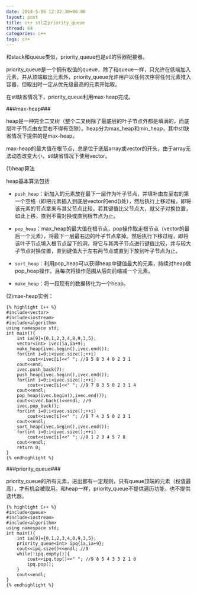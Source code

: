 ```yaml
---
date: 2014-5-06 12:32:30+00:00
layout: post
title: c++ stl之priority_queue
thread: 64
categories: c++
tags: c++
---
```


和stack和queue类似，priority_queue也是stl的容器配接器。

priority_queue是一个拥有权值的queue，除了和queue一样，只允许在低端加入元素，并从顶端取出元素外，priority_queue允许用户以任何次序将任何元素推入容器，但取出时一定从优先级最高的元素开始取。

在stl缺省情况下，priority_queue利用max-heap完成。

###max-heap###

heap是一种完全二叉树（整个二叉树除了最底层的叶子节点外都是填满的，而底层叶子节点由左至右不得有空隙）。heap分为max_heap和min_heap，其中stl缺省情况下提供的是max-heap。

max-heap的最大值在根节点，总是位于底层array或vector的开头，由于array无法动态改变大小，stl缺省情况下使用vector。

(1)heap算法

heap基本算法包括

- `push_heap`：新加入的元素放在最下一层作为叶子节点，并填补由左至右的第一个空格（即把元素插入到底层vector的end()处），然后执行上移过程，即将该元素的节点拿来与其父节点比较，若其键值比父节点大，就父子对换位置，如此上移，直到不需对换或直到根节点为止。
 
- `pop_heap`：max_heap的最大值在根节点，pop操作取走根节点（vector的最后一个元素），将最下一层最右边的叶子节点拿掉。然后执行下移过程，即将该叶子节点填入根节点留下的洞，将它与其两子节点进行键值比较，并与较大子节点对换位置，直到键值大于左右两节点或直到下放到叶子节点为止。

- `sort_heap`：利用pop_heap可以获得heap中键值最大的元素，持续对heap做pop_heap操作，且每次将操作范围从后向前缩减一个元素。

- `make_heap`：将一段现有的数据转化为一个heap。

(2)max-heap实例：

	{% highlight C++ %}
	#include<vector>
	#include<iostream>
	#include<algorithm>
	using namespace std;
	int main(){
		int ia[9]={0,1,2,3,4,8,9,3,5};
		vector<int> ivec(ia,ia+9);
		make_heap(ivec.begin(),ivec.end());
		for(int i=0;i<ivec.size();++i)
			cout<<ivec[i]<<" "; //9 5 8 3 4 0 2 3 1
		cout<<end;
		ivec.push_back(7);
		push_heap(ivec.begin(),ivec.end());
		for(int i=0;i<ivec.size();++i)
			cout<<ivec[i]<<" "; //9 7 8 3 5 0 2 3 1 4
		cout<<endl;
		pop_heap(ivec.begin(),ivec.end());
		cout<<ivec.back()<<endl; //9
		ivec.pop_back();
		for(int i=0;i<ivec.size();++i)
			cout<<ivec[i]<<" "; //8 7 4 3 5 0 2 3 1
		cout<<endl;
		sort_heap(ivec.begin(),ivec.end());
		for(int i=0;i<ivec.size();++i)
			cout<<ivec[i]<<" "; //0 1 2 3 4 5 7 8 
		cout<<endl;
		return 0;
	}
	{% endhighlight %}


###priority_queue###

priority_queue的所有元素，进出都有一定规则，只有queue顶端的元素（权值最高），才有机会被取用。和heap一样，priority_queue不提供遍历功能，也不提供迭代器。

	{% highlight C++ %}
	#include<queue>
	#include<iostream>
	#include<algorithm>
	using namespace std;
	int main(){
		int ia[9]={0,1,2,3,4,8,9,3,5};
		priority_queue<int> ipq{ia,ia+9};
		cout<<ipq.size()<<endl; //9
		while(!ipq.empty()){
			cout<<ipq.top()<<" "; //9 8 5 4 3 3 2 1 0
			ipq.pop();
		}
		cout<<endl;
	}
	{% endhighlight %}